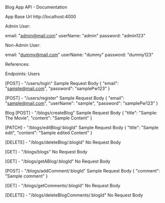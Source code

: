 Blog App API - Documentation

App Base Url
http://localhost:4000


Admin User:

email: "admin@mail.com"
userName: "admin"
password: "admin123"

Non-Admin User:

 email: "dummy@mail.com"
 userName: "dummy"
 password: "dummy123"

References:

Endpoints: 
Users

[POST] - "/users/login"
Sample Request Body
{
    "email": "sample@mail.com",
    "password": "samplePw123"
}

[POST] - "/users/register"
Sample Request Body
{
    "email": "sample@mail.com",
    "userName": "sample",
    "password": "samplePw123"
}

Blog
[POST] - "/blogs/createBlog"
Sample Request Body
{
    "title": "Sample: The Movie",
    "content": "Sample Content"
}

[PATCH] - "/blogs/editBlog/:blogId"
Sample Request Body
{
    "title": "Sample edit",
    "content": "Sample edited Content"
}

[DELETE] - "/blogs/deleteBlog/:blogId"
No Request Body

[GET] - "/blogs/blogs"
No Request Body

[GET] - "/blogs/getABlog/:blogId"
No Request Body

[POST] - "/blogs/addComment/:blogId"
Sample Request Body
{
    "comment": "Sample comment"
}

[GET] - "/blogs/getComments/:blogId"
No Request Body

[DELETE] - "/blogs/deleteBlogComments/:blogId"
No Request Body